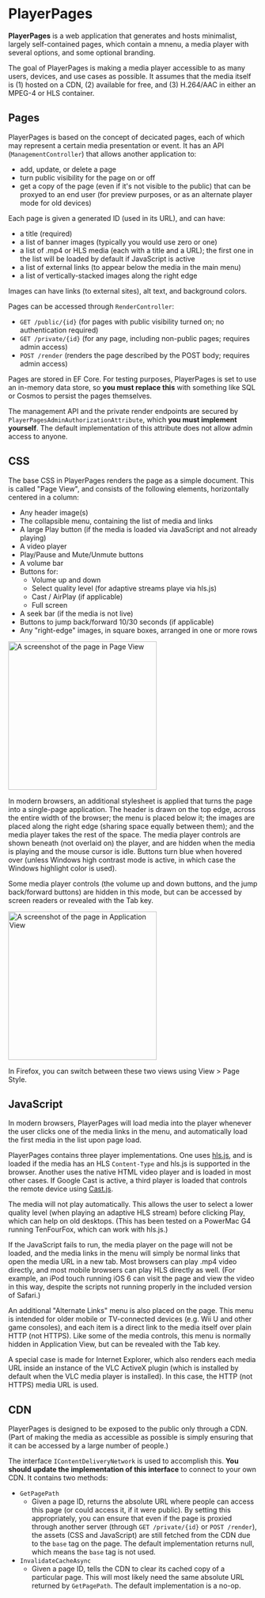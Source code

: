 # PlayerPages

**PlayerPages** is a web application that generates and hosts minimalist, largely self-contained pages, which contain a mnenu, a media player with several options, and some optional branding.

The goal of PlayerPages is making a media player accessible to as many users, devices, and use cases as possible.
It assumes that the media itself is (1) hosted on a CDN, (2) available for free, and (3) H.264/AAC in either an MPEG-4 or HLS container.

## Pages

PlayerPages is based on the concept of decicated pages, each of which may represent a certain media presentation or event.
It has an API (`ManagementController`) that allows another application to:

* add, update, or delete a page
* turn public visibility for the page on or off
* get a copy of the page (even if it's not visible to the public) that can be proxyed to an end user (for preview purposes, or as an alternate player mode for old devices)

Each page is given a generated ID (used in its URL), and can have:

* a title (required)
* a list of banner images (typically you would use zero or one)
* a list of .mp4 or HLS media (each with a title and a URL); the first one in the list will be loaded by default if JavaScript is active
* a list of external links (to appear below the media in the main menu)
* a list of vertically-stacked images along the right edge

Images can have links (to external sites), alt text, and background colors.

Pages can be accessed through `RenderController`:

* `GET /public/{id}` (for pages with public visibility turned on; no authentication required)
* `GET /private/{id}` (for any page, including non-public pages; requires admin access)
* `POST /render` (renders the page described by the POST body; requires admin access)

Pages are stored in EF Core. For testing purposes, PlayerPages is set to use an in-memory data store, so **you must replace this** with something like SQL or Cosmos to persist the pages themselves.

The management API and the private render endpoints are secured by `PlayerPagesAdminAuthorizationAttribute`, which **you must implement yourself**.
The default implementation of this attribute does not allow admin access to anyone.

## CSS

The base CSS in PlayerPages renders the page as a simple document. This is called "Page View", and consists of the following elements, horizontally centered in a column:

* Any header image(s)
* The collapsible menu, containing the list of media and links
* A large Play button (if the media is loaded via JavaScript and not already playing)
* A video player
* Play/Pause and Mute/Unmute buttons
* A volume bar
* Buttons for:
    * Volume up and down
    * Select quality level (for adaptive streams playe via hls.js)
    * Cast / AirPlay (if applicable)
    * Full screen
* A seek bar (if the media is not live)
* Buttons to jump back/forward 10/30 seconds (if applicable)
* Any "right-edge" images, in square boxes, arranged in one or more rows

<a href="https://www.lakora.us/PlayerPages/PageView.png">
    <img src="https://www.lakora.us/PlayerPages/PageView.png"
         alt="A screenshot of the page in Page View"
         width="300" />
</a>

In modern browsers, an additional stylesheet is applied that turns the page into a single-page application.
The header is drawn on the top edge, across the entire width of the browser; the menu is placed below it;
the images are placed along the right edge (sharing space equally between them); and the media player takes
the rest of the space. The media player controls are shown beneath (not overlaid on) the player, and are
hidden when the media is playing and the mouse cursor is idle. Buttons turn blue when hovered over (unless
Windows high contrast mode is active, in which case the Windows highlight color is used).

Some media player controls (the volume up and down buttons, and the jump back/forward buttons) are hidden
in this mode, but can be accessed by screen readers or revealed with the Tab key.

<a href="https://www.lakora.us/PlayerPages/ApplicationView.png">
    <img src="https://www.lakora.us/PlayerPages/ApplicationView.png"
         alt="A screenshot of the page in Application View"
         width="300" />
</a>

In Firefox, you can switch between these two views using View > Page Style.

## JavaScript

In modern browsers, PlayerPages will load media into the player whenever the user clicks one of the media
links in the menu, and automatically load the first media in the list upon page load.

PlayerPages contains three player implementations. One uses [hls.js](https://github.com/video-dev/hls.js/),
and is loaded if the media has an HLS `Content-Type` and hls.js is supported in the browser. Another uses
the native HTML video player and is loaded in most other cases. If Google Cast is active, a third player
is loaded that controls the remote device using [Cast.js](https://github.com/castjs/castjs).

The media will not play automatically. This allows the user to select a lower quality level (when playing
an adaptive HLS stream) before clicking Play, which can help on old desktops. (This has been tested on a
PowerMac G4 running TenFourFox, which can work with hls.js.)

If the JavaScript fails to run, the media player on the page will not be loaded, and the media links in the
menu will simply be normal links that open the media URL in a new tab. Most browsers can play .mp4 video
directly, and most mobile browsers can play HLS directly as well. (For example, an iPod touch running iOS 6
can visit the page and view the video in this way, despite the scripts not running properly in the included
version of Safari.)

An additional "Alternate Links" menu is also placed on the page. This menu is intended for older mobile or
TV-connected devices (e.g. Wii U and other game consoles), and each item is a direct link to the media itself
over plain HTTP (not HTTPS). Like some of the media controls, this menu is normally hidden in Application
View, but can be revealed with the Tab key.

A special case is made for Internet Explorer, which also renders each media URL inside an instance of the
VLC ActiveX plugin (which is installed by default when the VLC media player is installed). In this case, the
HTTP (not HTTPS) media URL is used.

## CDN

PlayerPages is designed to be exposed to the public only through a CDN. (Part of making the media as accessible
as possible is simply ensuring that it can be accessed by a large number of people.)

The interface `IContentDeliveryNetwork` is used to accomplish this. **You should update the implementation of
this interface** to connect to your own CDN. It contains two methods:

* `GetPagePath`
  * Given a page ID, returns the absolute URL where people can access this page (or could access it, if it were public).
    By setting this appropriately, you can ensure that even if the page is proxied through another server (through
    `GET /private/{id}` or `POST /render`), the assets (CSS and JavaScript) are still fetched from the CDN due to the
    `base` tag on the page. The default implementation returns null, which means the `base` tag is not used.
* `InvalidateCacheAsync`
  * Given a page ID, tells the CDN to clear its cached copy of a particular page. This will most likely need the
    same absolute URL returned by `GetPagePath`. The default implementation is a no-op.
